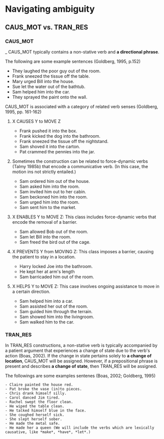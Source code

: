 # Navigating ambiguity

## CAUS_MOT vs. TRAN_RES

### CAUS_MOT
_
CAUS_MOT typically contains a non-stative verb and **a directional phrase**.

The following are some example sentences (Goldberg, 1995, p.152)
- They laughed the poor guy out of the room.
- Frank sneezed the tissue off the table.
- Mary urged Bill into the house.
- Sue let the water out of the bathtub.
- Sam helped him into the car.
- They sprayed the paint onto the wall.

CAUS_MOT is associated with a category of related verb senses (Goldberg, 1995, pp. 161-162)
1. X CAUSES Y to MOVE Z
	- Frank pushed it into the box.
	- Frank kicked the dog into the bathroom.
	- Frank sneezed the tissue off the nightstand.
	- Sam shoved it into the carton.
	- Pat crammed the pennies into the jar.
	
2. Sometimes the construction can be related to force-dynamic verbs (Talmy 1985b) that encode a communicative verb.
(In this case, the motion ins not strictly entailed.)
	- Sam ordered him out of the house.
	- Sam asked him into the room.
	- Sam invited him out to her cabin.
	- Sam beckoned him into the room.
	- Sam urged him into the room.
	- Sam sent him to the market.
	
3. X ENABLES Y to MOVE Z: This class includes force-dynamic verbs that encode the removal of a barrier.
	- Sam allowed Bob out of the room.
	- Sam let Bill into the room.
	- Sam freed the bird out of the cage.

4. X PREVENTS Y from MOVING Z: This class imposes a barrier, causing the patient to stay in a location.
	- Harry locked Joe into the bathroom.
	- He kept her at arm's length
	- Sam barricaded him out of the room.
	
5. X HELPS Y to MOVE Z: This case involves ongoing assistance to move in a certain direction.
	- Sam helped him into a car.
	- Sam assisted her out of the room.
	- Sam guided him through the terrain.
	- Sam showed him into the livingroom.
	- Sam walked him to the car.

### TRAN_RES

In TRAN_RES constructions, a non-stative verb is typically accompanied by a patient argument that experiences a change of state due to the verb's action (Boas, 2002). 
If the change in state pertains solely to **a change of location**, CAUS_MOT will be assigned. 
However, if a prepositional phrase is present and describes **a change of state**, then TRAN_RES will be assigned.

The followings are some examples sentenes (Boas, 2002; Goldberg, 1995)

	- Claire painted the house red.
	- Pat broke the vase (in)to pieces.
	- Chris drank himself silly.
	- Carol danced Jim tired.
	- Rachel swept the floor clean.
	- He wiped the table clean.
	- He talked himself blue in the face.
	- She coughed herself sick.
	- She slept herself sober.
	- He made the metal safe.
	- He made her a queen (We will include the verbs which are lexically causative, like *make*, *have*, *let*.)	
